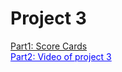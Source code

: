 # Project 3

<span style="color:blue">[Part1: Score Cards](Score_card.md)</span><br>
<a href="https://www.youtube.com/watch?v=cM_isNUoUXk" target="_blank" style="color:blue">Part2: Video of project 3</a><br>